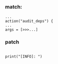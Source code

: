 
### match:
```
...
action("audit_deps") {
...
args = [>>>...]

```

### patch

```

print("[INFO]: ")
```

